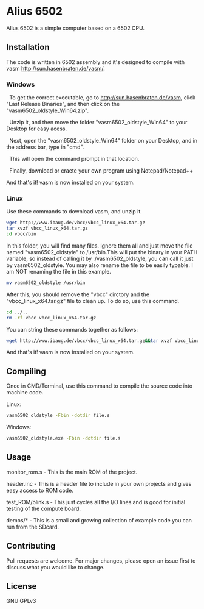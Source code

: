# Alius 6502

Alius 6502 is a simple computer based on a 6502 CPU.

## Installation

The code is written in 6502 assembly and it's designed to compile with vasm http://sun.hasenbraten.de/vasm/.

### **Windows**
&nbsp;&nbsp;To get the correct executable, go to http://sun.hasenbraten.de/vasm, click "Last Release Binaries", and then click on the "vasm6502_oldstyle_Win64.zip".

&nbsp;&nbsp;Unzip it, and then move the folder "vasm6502_oldstyle_Win64" to your Desktop for easy acess.

&nbsp;&nbsp;Next, open the "vasm6502_oldstyle_Win64" folder on your Desktop, and in the address bar, type in "cmd".

&nbsp;&nbsp;This will open the command prompt in that location.

&nbsp;&nbsp;Finally, download or craete your own program using Notepad/Notepad++

And that's it! vasm is now installed on your system.

### **Linux**
Use these commands to download vasm, and unzip it.
 ```bash
wget http://www.ibaug.de/vbcc/vbcc_linux_x64.tar.gz
tar xvzf vbcc_linux_x64.tar.gz
cd vbcc/bin
 ```
In this folder, you will find many files. Ignore them all and just move the file named "vasm6502_oldstyle" to /usr/bin.This will put the binary in your PATH variable, so instead of calling it by ./vasm6502_oldstyle, you can call it just by vasm6502_oldstyle. You may also rename the file to be easily typable. I am NOT renaming the file in this example.
```bash
mv vasm6502_oldstyle /usr/bin

```
After this, you should remove the "vbcc" dirctory and the "vbcc_linux_x64.tar.gz" file to clean up.
To do so, use this command.
```bash
cd ../..
rm -rf vbcc vbcc_linux_x64.tar.gz
```
You can string these commands together as follows:
```bash
wget http://www.ibaug.de/vbcc/vbcc_linux_x64.tar.gz&&tar xvzf vbcc_linux_x64.tar.gz&&cd vbcc/bin&&mv vasm6502_oldstyle /usr/bin&&cd ../..&&rm -rf vbcc vbcc_linux_x64.tar.gz
```
And that's it! vasm is now installed on your system.
## Compiling
Once in CMD/Terminal, use this command to compile the source code into machine code.

Linux:
```bash
vasm6502_oldstyle -Fbin -dotdir file.s
```
Windows:
```bash
vasm6502_oldstyle.exe -Fbin -dotdir file.s
```

## Usage
monitor_rom.s - This is the main ROM of the project.

header.inc - This is a header file to include in your own projects and gives easy access to ROM code.


test_ROM/blink.s - This just cycles all the I/O lines and is good for initial testing of the compute board.

demos/* - This is a small and growing collection of example code you can run from the SDcard.

## Contributing
Pull requests are welcome. For major changes, please open an issue first to discuss what you would like to change.

## License
GNU GPLv3
